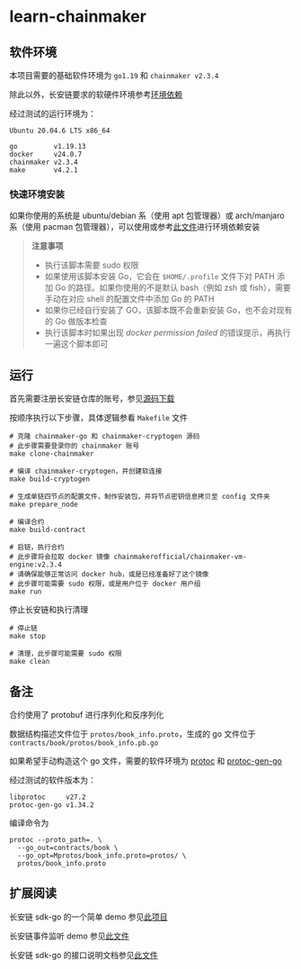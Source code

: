 # learn-chainmaker

## 软件环境

本项目需要的基础软件环境为 `go1.19` 和 `chainmaker v2.3.4`

除此以外，长安链要求的软硬件环境参考[环境依赖](https://docs.chainmaker.org.cn/v2.3.4/html/quickstart/%E9%80%9A%E8%BF%87%E5%91%BD%E4%BB%A4%E8%A1%8C%E4%BD%93%E9%AA%8C%E9%93%BE.html#id3)

经过测试的运行环境为：

```
Ubuntu 20.04.6 LTS x86_64

go         v1.19.13
docker     v24.0.7
chainmaker v2.3.4
make       v4.2.1
```

### 快速环境安装

如果你使用的系统是 ubuntu/debian 系（使用 apt 包管理器）或 arch/manjaro 系（使用 pacman 包管理器），可以使用或参考[此文件](https://github.com/buuzzing/TOOLS/blob/main/chainmaker_env.sh)进行环境依赖安装

> **注意事项**
>
> + 执行该脚本需要 sudo 权限
> + 如果使用该脚本安装 Go，它会在 `$HOME/.profile` 文件下对 PATH 添加 Go 的路径。如果你使用的不是默认 bash（例如 zsh 或 fish），需要手动在对应 shell 的配置文件中添加 Go 的 PATH
> + 如果你已经自行安装了 GO，该脚本既不会重新安装 Go，也不会对现有的 Go 做版本检查
> + 执行该脚本时如果出现 *docker permission failed* 的错误提示，再执行一遍这个脚本即可

## 运行

首先需要注册长安链仓库的账号，参见[源码下载](https://docs.chainmaker.org.cn/v2.3.4/html/quickstart/%E9%80%9A%E8%BF%87%E5%91%BD%E4%BB%A4%E8%A1%8C%E4%BD%93%E9%AA%8C%E9%93%BE.html#id8)

按顺序执行以下步骤，具体逻辑参看 `Makefile` 文件

``` shell
# 克隆 chainmaker-go 和 chainmaker-cryptogen 源码
# 此步骤需要登录你的 chainmaker 账号
make clone-chainmaker

# 编译 chainmaker-cryptogen，并创建软连接
make build-cryptogen

# 生成单链四节点的配置文件，制作安装包，并将节点密钥信息拷贝至 config 文件夹
make prepare_node

# 编译合约
make build-contract

# 启链，执行合约
# 此步骤将会拉取 docker 镜像 chainmakerofficial/chainmaker-vm-engine:v2.3.4
# 请确保能够正常访问 docker hub，或是已经准备好了这个镜像
# 此步骤可能需要 sudo 权限，或是用户位于 docker 用户组
make run
```

停止长安链和执行清理

``` shell
# 停止链
make stop

# 清理，此步骤可能需要 sudo 权限
make clean
```

## 备注

合约使用了 protobuf 进行序列化和反序列化

数据结构描述文件位于 `protos/book_info.proto`，生成的 go 文件位于 `contracts/book/protos/book_info.pb.go`

如果希望手动构造这个 go 文件，需要的软件环境为 [protoc](https://github.com/protocolbuffers/protobuf) 和 [protoc-gen-go](https://pkg.go.dev/google.golang.org/protobuf/cmd/protoc-gen-go)

经过测试的软件版本为：

```
libprotoc     v27.2
protoc-gen-go v1.34.2
```

编译命令为

``` shell
protoc --proto_path=. \
  --go_out=contracts/book \
  --go_opt=Mprotos/book_info.proto=protos/ \
  protos/book_info.proto
```

## 扩展阅读

长安链 sdk-go 的一个简单 demo 参见[此项目](https://git.chainmaker.org.cn/chainmaker/sdk-go-demo)

长安链事件监听 demo 参见[此文件](https://git.chainmaker.org.cn/chainmaker/sdk-go/-/blob/master/examples/subscribe/main.go)

长安链 sdk-go 的接口说明文档参见[此文件](https://git.chainmaker.org.cn/chainmaker/sdk-go/-/blob/v2.3.5/sdk_interface.go)